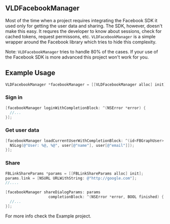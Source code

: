 ## VLDFacebookManager

Most of the time when a project requires integrating the Facebook SDK it used only for getting the user data and sharing. 
The SDK, however, doesn't make this easy. It requres the developer to know about sessions, check for cached tokens, 
request permissons, etc. `VLDFacebookManager` is a simple wrapper around the Facebook library which tries to hide this complexity. 

Note: `VLDFacebookManager` tries to handle 80% of the cases.
If your use of the Facebook SDK is more advanced this project won't work for you.

## Example Usage
```objective-c
VLDFacebookManager *facebookManager = [[VLDFacebookManager alloc] init];
```
### Sign in

```objective-c
[facebookManager loginWithCompletionBlock: ^(NSError *error) {
  //...
}];
```

### Get user data

```objective-c
[facebookManager loadCurrentUserWithCompletionBlock: ^(id<FBGraphUser> user, NSError *error) {
  NSLog(@"User: %@, %@", user[@"name"], user[@"email"]]);
}];
```

### Share

```objective-c
FBLinkShareParams *params = [[FBLinkShareParams alloc] init];
params.link = [NSURL URLWithString: @"http://google.com"];
//....
    
[facebookManager shareDialogParams: params
                   completionBlock: ^(NSError *error, BOOL finished) {
  //...             
}];
```

For more info check the Example project.

       
